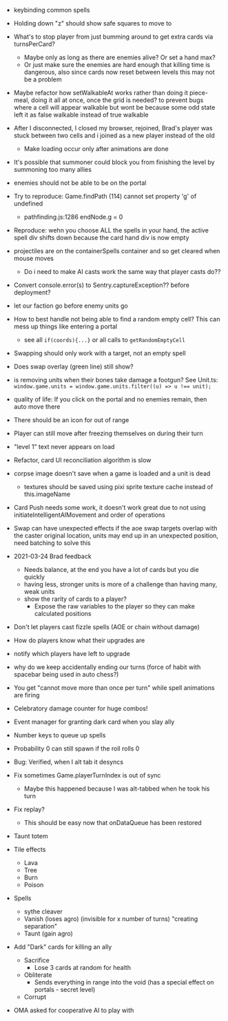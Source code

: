 - keybinding common spells
- Holding down "z" should show safe squares to move to
- What's to stop player from just bumming around to get extra cards via turnsPerCard?
  - Maybe only as long as there are enemies alive? Or set a hand max?
  - Or just make sure the enemies are hard enough that killing time is dangerous, also since cards now reset between levels this may not be a problem
- Maybe refactor how setWalkableAt works rather than doing it piece-meal, doing it all at once, once the grid is needed? to prevent bugs where a cell will appear walkable but wont be because some odd state left it as false walkable instead of true walkable
- After I disconnected, I closed my browser, rejoined, Brad's player was stuck between two cells and i joined as a new player instead of the old
  - Make loading occur only after animations are done
- It's possible that summoner could block you from finishing the level by summoning too many allies
- enemies should not be able to be on the portal
- Try to reproduce: Game.findPath (114) cannot set property 'g' of undefined
  - pathfinding.js:1286 endNode.g = 0
- Reproduce: wehn you choose ALL the spells in your hand, the active spell div shifts down because the card hand div is now empty
- projectiles are on the containerSpells container and so get cleared when mouse moves
  - Do i need to make AI casts work the same way that player casts do??
- Convert console.error(s) to Sentry.captureException?? before deployment?
- let our faction go before enemy units go
- How to best handle not being able to find a random empty cell? This can mess up things like entering a portal
  - see all `if(coords){...}` or all calls to `getRandomEmptyCell`
- Swapping should only work with a target, not an empty spell
- Does swap overlay (green line) still show?
- is removing units when their bones take damage a footgun? See Unit.ts: `window.game.units = window.game.units.filter((u) => u !== unit);`
- quality of life: If you click on the portal and no enemies remain, then auto move there
- There should be an icon for out of range
- Player can still move after freezing themselves on during their turn
- "level 1" text never appears on load
- Refactor, card UI reconciliation algorithm is slow
- corpse image doesn't save when a game is loaded and a unit is dead
  - textures should be saved using pixi sprite texture cache instead of this.imageName
- Card Push needs some work, it doesn't work great due to not using initiateIntelligentAIMovement and order of operations
- Swap can have unexpected effects if the aoe swap targets overlap with the caster original location, units may end up in an unexpected position, need batching to solve this
- 2021-03-24 Brad feedback
  - Needs balance, at the end you have a lot of cards but you die quickly
  - having less, stronger units is more of a challenge than having many, weak units
  - show the rarity of cards to a player?
    - Expose the raw variables to the player so they can make calculated positions
- Don't let players cast fizzle spells (AOE or chain without damage)
- How do players know what their upgrades are
- notify which players have left to upgrade
- why do we keep accidentally ending our turns (force of habit with spacebar being used in auto chess?)
- You get "cannot move more than once per turn" while spell animations are firing
- Celebratory damage counter for huge combos!
- Event manager for granting dark card when you slay ally
- Number keys to queue up spells

- Probability 0 can still spawn if the roll rolls 0
- Bug: Verified, when I alt tab it desyncs

- Fix sometimes Game.playerTurnIndex is out of sync

  - Maybe this happened because I was alt-tabbed when he took his turn

- Fix replay?

  - This should be easy now that onDataQueue has been restored

- Taunt totem
- Tile effects
  - Lava
  - Tree
  - Burn
  - Poison
- Spells

  - sythe cleaver
  - Vanish (loses agro) (invisible for x number of turns) "creating separation"
  - Taunt (gain agro)

- Add "Dark" cards for killing an ally
  - Sacrifice
    - Lose 3 cards at random for health
  - Obliterate
    - Sends everything in range into the void (has a special effect on portals - secret level)
  - Corrupt
- OMA asked for cooperative AI to play with
